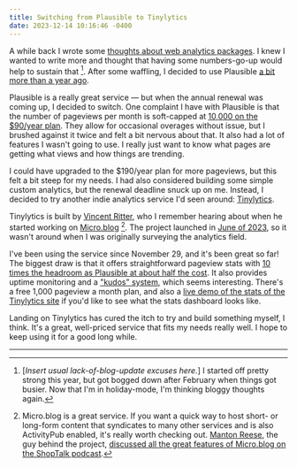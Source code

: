 ```yaml
---
title: Switching from Plausible to Tinylytics
date: 2023-12-14 10:16:46 -0400
---
```


A while back I wrote some [thoughts about web analytics packages](https://anderegg.ca/2023/01/22/blogging-analytics-and-gdpr). I knew I wanted to write more and thought that having some numbers-go-up would help to sustain that [^1]. After some waffling, I decided to use Plausible [a bit more than a year ago](https://github.com/gavinanderegg/gavinanderegg.github.io/commit/af20825af2ddcb624d3291c2f324e04b93368c45).

Plausible is a really great service — but when the annual renewal was coming up, I decided to switch. One complaint I have with Plausible is that the number of pageviews per month is soft-capped at [10,000 on the $90/year plan](https://plausible.io/#pricing). They allow for occasional overages without issue, but I brushed against it twice and felt a bit nervous about that. It also had a lot of features I wasn't going to use. I really just want to know what pages are getting what views and how things are trending.

I could have upgraded to the $190/year plan for more pageviews, but this felt a bit steep for my needs. I had also considered building some simple custom analytics, but the renewal deadline snuck up on me. Instead, I decided to try another indie analytics service I'd seen around: [Tinylytics](https://tinylytics.app).

Tinylytics is built by [Vincent Ritter](https://vincentritter.com), who I remember hearing about when he started working on [Micro.blog](https://micro.blog) [^2]. The project launched in [June of 2023](https://vincentritter.com/2023/06/12/16-19-05), so it wasn't around when I was originally surveying the analytics field.

I've been using the service since November 29, and it's been great so far! The biggest draw is that it offers straightforward pageview stats with [10 times the headroom as Plausible at about half the cost](https://tinylytics.app/home#pricing). It also provides uptime monitoring and a ["kudos" system](https://tinylytics.app/docs/showing_kudos), which seems interesting. There's a free 1,000 pageview a month plan, and also a [live demo of the stats of the Tinylytics site](https://tinylytics.app/public/JbG7t9oxahYPH58qxqa4) if you'd like to see what the stats dashboard looks like.

Landing on Tinylytics has cured the itch to try and build something myself, I think. It's a great, well-priced service that fits my needs really well. I hope to keep using it for a good long while.

---

[^1]: [*Insert usual lack-of-blog-update excuses here.*] I started off pretty strong this year, but got bogged down after February when things got busier. Now that I'm in holiday-mode, I'm thinking bloggy thoughts again.

[^2]: Micro.blog is a great service. If you want a quick way to host short- or long-form content that syndicates to many other services and is also ActivityPub enabled, it's really worth checking out. [Manton Reese](https://www.manton.org), the guy behind the project, [discussed all the great features of Micro.blog on the ShopTalk podcast](https://shoptalkshow.com/586/).
